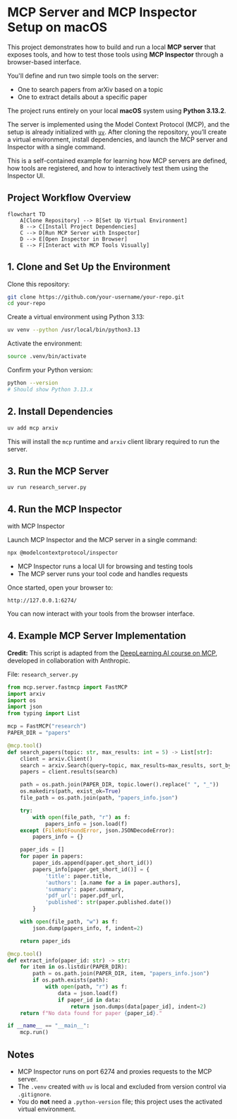 # MCP Server and MCP Inspector Setup on macOS

This project demonstrates how to build and run a local **MCP server** that exposes tools, and how to test those tools using **MCP Inspector** through a browser-based interface.

You'll define and run two simple tools on the server:
- One to search papers from arXiv based on a topic
- One to extract details about a specific paper

The project runs entirely on your local **macOS** system using **Python 3.13.2**. 

The server is implemented using the Model Context Protocol (MCP), and the setup is already initialized with [`uv`](https://github.com/astral-sh/uv). After cloning the repository, you’ll create a virtual environment, install dependencies, and launch the MCP server and Inspector with a single command.

This is a self-contained example for learning how MCP servers are defined, how tools are registered, and how to interactively test them using the Inspector UI.


## Project Workflow Overview

```mermaid
flowchart TD
    A[Clone Repository] --> B[Set Up Virtual Environment]
    B --> C[Install Project Dependencies]
    C --> D[Run MCP Server with Inspector]
    D --> E[Open Inspector in Browser]
    E --> F[Interact with MCP Tools Visually]
````

## 1. Clone and Set Up the Environment

Clone this repository:

```bash
git clone https://github.com/your-username/your-repo.git
cd your-repo
```

Create a virtual environment using Python 3.13:

```bash
uv venv --python /usr/local/bin/python3.13
```

Activate the environment:

```bash
source .venv/bin/activate
```

Confirm your Python version:

```bash
python --version
# Should show Python 3.13.x
```

## 2. Install Dependencies

```bash
uv add mcp arxiv
```

This will install the `mcp` runtime and `arxiv` client library required to run the server.

## 3. Run the MCP Server
```shell
uv run research_server.py
```

## 4. Run the MCP Inspector

 with MCP Inspector

Launch MCP Inspector and the MCP server in a single command:

```bash
npx @modelcontextprotocol/inspector
```

* MCP Inspector runs a local UI for browsing and testing tools
* The MCP server runs your tool code and handles requests

Once started, open your browser to:

```
http://127.0.0.1:6274/
```

You can now interact with your tools from the browser interface.

## 4. Example MCP Server Implementation

**Credit:**
This script is adapted from the [DeepLearning.AI course on MCP](https://learn.deeplearning.ai/courses/mcp-build-rich-context-ai-apps-with-anthropic), developed in collaboration with Anthropic.

File: `research_server.py`

```python
from mcp.server.fastmcp import FastMCP
import arxiv
import os
import json
from typing import List

mcp = FastMCP("research")
PAPER_DIR = "papers"

@mcp.tool()
def search_papers(topic: str, max_results: int = 5) -> List[str]:
    client = arxiv.Client()
    search = arxiv.Search(query=topic, max_results=max_results, sort_by=arxiv.SortCriterion.Relevance)
    papers = client.results(search)

    path = os.path.join(PAPER_DIR, topic.lower().replace(" ", "_"))
    os.makedirs(path, exist_ok=True)
    file_path = os.path.join(path, "papers_info.json")

    try:
        with open(file_path, "r") as f:
            papers_info = json.load(f)
    except (FileNotFoundError, json.JSONDecodeError):
        papers_info = {}

    paper_ids = []
    for paper in papers:
        paper_ids.append(paper.get_short_id())
        papers_info[paper.get_short_id()] = {
            'title': paper.title,
            'authors': [a.name for a in paper.authors],
            'summary': paper.summary,
            'pdf_url': paper.pdf_url,
            'published': str(paper.published.date())
        }

    with open(file_path, "w") as f:
        json.dump(papers_info, f, indent=2)

    return paper_ids

@mcp.tool()
def extract_info(paper_id: str) -> str:
    for item in os.listdir(PAPER_DIR):
        path = os.path.join(PAPER_DIR, item, "papers_info.json")
        if os.path.exists(path):
            with open(path, "r") as f:
                data = json.load(f)
                if paper_id in data:
                    return json.dumps(data[paper_id], indent=2)
    return f"No data found for paper {paper_id}."

if __name__ == "__main__":
    mcp.run()
```

## Notes

* MCP Inspector runs on port 6274 and proxies requests to the MCP server.
* The `.venv` created with `uv` is local and excluded from version control via `.gitignore`.
* You do **not** need a `.python-version` file; this project uses the activated virtual environment.